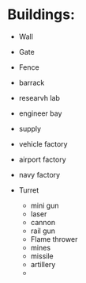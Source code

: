 # Buildings:
 * Wall
 * Gate
 * Fence
 * barrack
 * researvh lab
 * engineer bay
 * supply
 * vehicle factory
 * airport factory
 * navy factory


 * Turret
   * mini gun
   * laser
   * cannon
   * rail gun
   * Flame thrower
   * mines
   * missile
   * artillery
   * 